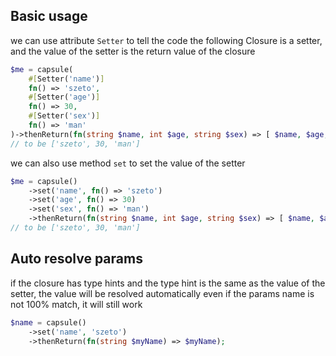 
## Basic usage

we can use attribute ``` Setter ``` to tell the code
the following Closure is a setter, and the value of the setter is the return value of the closure
```php
$me = capsule(
    #[Setter('name')]
    fn() => 'szeto',
    #[Setter('age')]
    fn() => 30,
    #[Setter('sex')]
    fn() => 'man'
)->thenReturn(fn(string $name, int $age, string $sex) => [ $name, $age, $sex ]);
// to be ['szeto', 30, 'man']
```

we can also use method ``` set ``` to set the value of the setter
```php
$me = capsule()
    ->set('name', fn() => 'szeto')
    ->set('age', fn() => 30)
    ->set('sex', fn() => 'man')
    ->thenReturn(fn(string $name, int $age, string $sex) => [ $name, $age, $sex ]);
// to be ['szeto', 30, 'man']
```

## Auto resolve params
if the closure has type hints and the type hint is the same as the value of the setter, the value will be resolved automatically 
even if the params name is not 100% match, it will still work
```php
$name = capsule()
    ->set('name', 'szeto')
    ->thenReturn(fn(string $myName) => $myName);
```